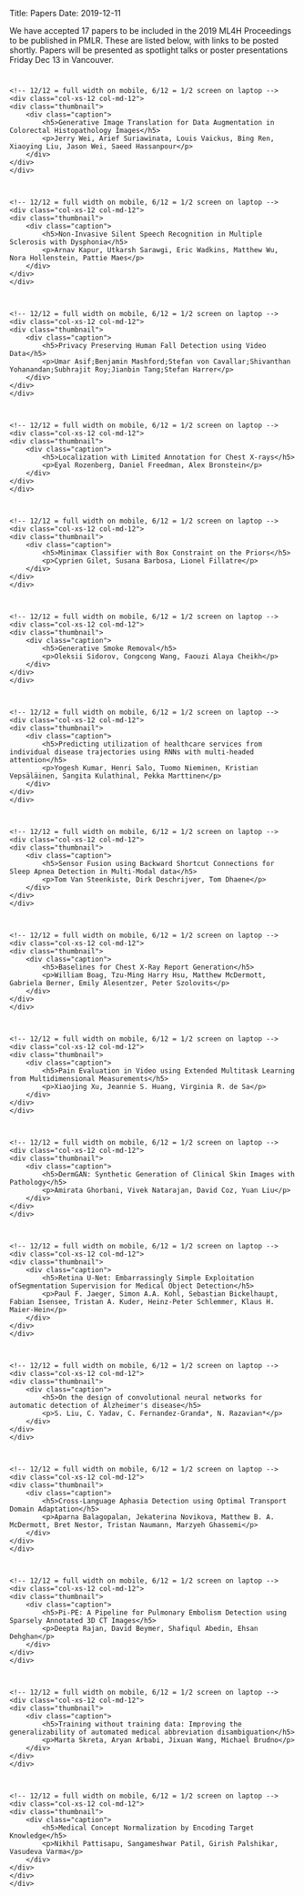 Title: Papers 
Date: 2019-12-11


<!-- THIS PAGE SRC IS AUTO GENERATED. At terminal: $ make accepted_posters -->


We have accepted 17 papers to be included in the 2019 ML4H Proceedings to be published in PMLR.
These are listed below, with links to be posted shortly. 
Papers will be presented as spotlight talks or poster presentations Friday Dec 13 in Vancouver.

<div class="row display-flex" style="display:flex; display:-webkit-flex;  flex-wrap:wrap; margin-top:25px;">

    

    <!-- 12/12 = full width on mobile, 6/12 = 1/2 screen on laptop -->
    <div class="col-xs-12 col-md-12"> 
    <div class="thumbnail">
        <div class="caption">
            <h5>Generative Image Translation for Data Augmentation in Colorectal Histopathology Images</h5>
            <p>Jerry Wei, Arief Suriawinata, Louis Vaickus, Bing Ren, Xiaoying Liu, Jason Wei, Saeed Hassanpour</p>
        </div>
    </div>
    </div>
    
    

    <!-- 12/12 = full width on mobile, 6/12 = 1/2 screen on laptop -->
    <div class="col-xs-12 col-md-12"> 
    <div class="thumbnail">
        <div class="caption">
            <h5>Non-Invasive Silent Speech Recognition in Multiple Sclerosis with Dysphonia</h5>
            <p>Arnav Kapur, Utkarsh Sarawgi, Eric Wadkins, Matthew Wu, Nora Hollenstein, Pattie Maes</p>
        </div>
    </div>
    </div>
    
    

    <!-- 12/12 = full width on mobile, 6/12 = 1/2 screen on laptop -->
    <div class="col-xs-12 col-md-12"> 
    <div class="thumbnail">
        <div class="caption">
            <h5>Privacy Preserving Human Fall Detection using Video Data</h5>
            <p>Umar Asif;Benjamin Mashford;Stefan von Cavallar;Shivanthan Yohanandan;Subhrajit Roy;Jianbin Tang;Stefan Harrer</p>
        </div>
    </div>
    </div>
    
    

    <!-- 12/12 = full width on mobile, 6/12 = 1/2 screen on laptop -->
    <div class="col-xs-12 col-md-12"> 
    <div class="thumbnail">
        <div class="caption">
            <h5>Localization with Limited Annotation for Chest X-rays</h5>
            <p>Eyal Rozenberg, Daniel Freedman, Alex Bronstein</p>
        </div>
    </div>
    </div>
    
    

    <!-- 12/12 = full width on mobile, 6/12 = 1/2 screen on laptop -->
    <div class="col-xs-12 col-md-12"> 
    <div class="thumbnail">
        <div class="caption">
            <h5>Minimax Classifier with Box Constraint on the Priors</h5>
            <p>Cyprien Gilet, Susana Barbosa, Lionel Fillatre</p>
        </div>
    </div>
    </div>
    
    

    <!-- 12/12 = full width on mobile, 6/12 = 1/2 screen on laptop -->
    <div class="col-xs-12 col-md-12"> 
    <div class="thumbnail">
        <div class="caption">
            <h5>Generative Smoke Removal</h5>
            <p>Oleksii Sidorov, Congcong Wang, Faouzi Alaya Cheikh</p>
        </div>
    </div>
    </div>
    
    

    <!-- 12/12 = full width on mobile, 6/12 = 1/2 screen on laptop -->
    <div class="col-xs-12 col-md-12"> 
    <div class="thumbnail">
        <div class="caption">
            <h5>Predicting utilization of healthcare services from individual disease trajectories using RNNs with multi-headed attention</h5>
            <p>Yogesh Kumar, Henri Salo, Tuomo Nieminen, Kristian Vepsäläinen, Sangita Kulathinal, Pekka Marttinen</p>
        </div>
    </div>
    </div>
    
    

    <!-- 12/12 = full width on mobile, 6/12 = 1/2 screen on laptop -->
    <div class="col-xs-12 col-md-12"> 
    <div class="thumbnail">
        <div class="caption">
            <h5>Sensor Fusion using Backward Shortcut Connections for Sleep Apnea Detection in Multi-Modal data</h5>
            <p>Tom Van Steenkiste, Dirk Deschrijver, Tom Dhaene</p>
        </div>
    </div>
    </div>
    
    

    <!-- 12/12 = full width on mobile, 6/12 = 1/2 screen on laptop -->
    <div class="col-xs-12 col-md-12"> 
    <div class="thumbnail">
        <div class="caption">
            <h5>Baselines for Chest X-Ray Report Generation</h5>
            <p>William Boag, Tzu-Ming Harry Hsu, Matthew McDermott, Gabriela Berner, Emily Alesentzer, Peter Szolovits</p>
        </div>
    </div>
    </div>
    
    

    <!-- 12/12 = full width on mobile, 6/12 = 1/2 screen on laptop -->
    <div class="col-xs-12 col-md-12"> 
    <div class="thumbnail">
        <div class="caption">
            <h5>Pain Evaluation in Video using Extended Multitask Learning from Multidimensional Measurements</h5>
            <p>Xiaojing Xu, Jeannie S. Huang, Virginia R. de Sa</p>
        </div>
    </div>
    </div>
    
    

    <!-- 12/12 = full width on mobile, 6/12 = 1/2 screen on laptop -->
    <div class="col-xs-12 col-md-12"> 
    <div class="thumbnail">
        <div class="caption">
            <h5>DermGAN: Synthetic Generation of Clinical Skin Images with Pathology</h5>
            <p>Amirata Ghorbani, Vivek Natarajan, David Coz, Yuan Liu</p>
        </div>
    </div>
    </div>
    
    

    <!-- 12/12 = full width on mobile, 6/12 = 1/2 screen on laptop -->
    <div class="col-xs-12 col-md-12"> 
    <div class="thumbnail">
        <div class="caption">
            <h5>Retina U-Net: Embarrassingly Simple Exploitation ofSegmentation Supervision for Medical Object Detection</h5>
            <p>Paul F. Jaeger, Simon A.A. Kohl, Sebastian Bickelhaupt, Fabian Isensee, Tristan A. Kuder, Heinz-Peter Schlemmer, Klaus H. Maier-Hein</p>
        </div>
    </div>
    </div>
    
    

    <!-- 12/12 = full width on mobile, 6/12 = 1/2 screen on laptop -->
    <div class="col-xs-12 col-md-12"> 
    <div class="thumbnail">
        <div class="caption">
            <h5>On the design of convolutional neural networks for automatic detection of Alzheimer's disease</h5>
            <p>S. Liu, C. Yadav, C. Fernandez-Granda*, N. Razavian*</p>
        </div>
    </div>
    </div>
    
    

    <!-- 12/12 = full width on mobile, 6/12 = 1/2 screen on laptop -->
    <div class="col-xs-12 col-md-12"> 
    <div class="thumbnail">
        <div class="caption">
            <h5>Cross-Language Aphasia Detection using Optimal Transport Domain Adaptation</h5>
            <p>Aparna Balagopalan, Jekaterina Novikova, Matthew B. A. McDermott, Bret Nestor, Tristan Naumann, Marzyeh Ghassemi</p>
        </div>
    </div>
    </div>
    
    

    <!-- 12/12 = full width on mobile, 6/12 = 1/2 screen on laptop -->
    <div class="col-xs-12 col-md-12"> 
    <div class="thumbnail">
        <div class="caption">
            <h5>Pi-PE: A Pipeline for Pulmonary Embolism Detection using Sparsely Annotated 3D CT Images</h5>
            <p>Deepta Rajan, David Beymer, Shafiqul Abedin, Ehsan Dehghan</p>
        </div>
    </div>
    </div>
    
    

    <!-- 12/12 = full width on mobile, 6/12 = 1/2 screen on laptop -->
    <div class="col-xs-12 col-md-12"> 
    <div class="thumbnail">
        <div class="caption">
            <h5>Training without training data: Improving the generalizability of automated medical abbreviation disambiguation</h5>
            <p>Marta Skreta, Aryan Arbabi, Jixuan Wang, Michael Brudno</p>
        </div>
    </div>
    </div>
    
    

    <!-- 12/12 = full width on mobile, 6/12 = 1/2 screen on laptop -->
    <div class="col-xs-12 col-md-12"> 
    <div class="thumbnail">
        <div class="caption">
            <h5>Medical Concept Normalization by Encoding Target Knowledge</h5>
            <p>Nikhil Pattisapu, Sangameshwar Patil, Girish Palshikar, Vasudeva Varma</p>
        </div>
    </div>
    </div>
    </div>